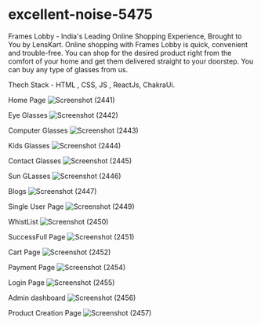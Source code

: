 # excellent-noise-5475
Frames Lobby - India's Leading Online Shopping Experience, Brought to You by LensKart. Online shopping with Frames Lobby is quick, convenient and trouble-free. You can shop for the desired product right from the comfort of your home and get them delivered straight to your doorstep. You can buy any type of glasses from us.

Thech Stack - HTML , CSS, JS , ReactJs, ChakraUi.

Home Page
![Screenshot (2441)](https://user-images.githubusercontent.com/112753795/229875788-56d7d67e-7e6b-4b5a-86e2-1bbd96f82cd2.png)

Eye Glasses
![Screenshot (2442)](https://user-images.githubusercontent.com/112753795/229875914-92e2db01-6b1c-4487-ae65-e287fef4422a.png)

Computer Glasses
![Screenshot (2443)](https://user-images.githubusercontent.com/112753795/229876021-0b12d490-87fc-482a-8939-92d7e80e4591.png)

Kids Glasses 
![Screenshot (2444)](https://user-images.githubusercontent.com/112753795/229876156-6177eb5a-80de-4e5c-b671-baaa92608f59.png)

Contact Glasses 
![Screenshot (2445)](https://user-images.githubusercontent.com/112753795/229876231-e4df48e9-d0be-437c-a607-871c7f807cfb.png)

Sun GLasses 
![Screenshot (2446)](https://user-images.githubusercontent.com/112753795/229876297-2dd1d61c-08b1-46d5-a9a1-333cecb1b086.png)

Blogs
![Screenshot (2447)](https://user-images.githubusercontent.com/112753795/229876333-cd192eab-190c-48bd-a1c7-35b39a0a2006.png)

Single User Page
![Screenshot (2449)](https://user-images.githubusercontent.com/112753795/229876410-abb87acc-d213-4fff-ac8f-7ae0e8459ebf.png)

WhistList 
![Screenshot (2450)](https://user-images.githubusercontent.com/112753795/229876464-a5b07093-4a1a-42a7-8d42-7cc1f3eb692d.png)

SuccessFull Page
![Screenshot (2451)](https://user-images.githubusercontent.com/112753795/229876535-8acdb9c8-f7a0-4455-9b71-74d251b7f8a8.png)

Cart Page 
![Screenshot (2452)](https://user-images.githubusercontent.com/112753795/229876581-78704d7b-1454-4fa2-a5d3-6bbb0b5c72c6.png)

Payment Page
![Screenshot (2454)](https://user-images.githubusercontent.com/112753795/229876649-083061b0-8e17-4b9f-8daa-816b59b3bb2a.png)

Login Page
![Screenshot (2455)](https://user-images.githubusercontent.com/112753795/229876821-90f48e76-78cf-4c7b-b518-61af7fd3a324.png)

Admin dashboard
![Screenshot (2456)](https://user-images.githubusercontent.com/112753795/229877114-e7046df5-1592-4b8a-a0e3-4d160e013b68.png)

Product Creation Page
![Screenshot (2457)](https://user-images.githubusercontent.com/112753795/229877186-98fa0dbf-8f48-4cf0-95e9-a90412674507.png)





